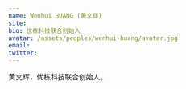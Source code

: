 ```yaml
---
name: Wenhui HUANG (黄文辉)
site: 
bio: 优栋科技联合创始人
avatar: /assets/peoples/wenhui-huang/avatar.jpg
email: 
twitter: 
---
```


黄文辉，优栋科技联合创始人。
